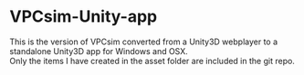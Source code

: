 # VPCsim-Unity-app

This is the version of VPCsim converted from a Unity3D webplayer to a standalone Unity3D app for Windows and OSX.  
Only the items I have created in the asset folder are included in the git repo.
